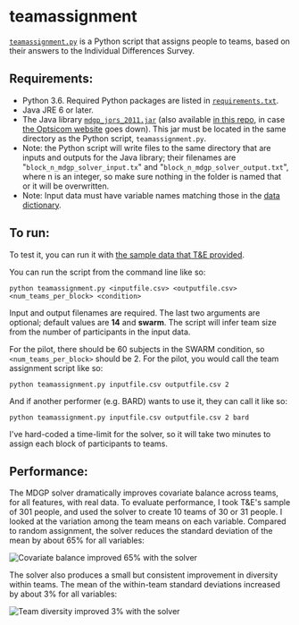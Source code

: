 # teamassignment

[`teamassignment.py`](https://github.com/lizziesilver/teamassignment/blob/master/teamassignment.py) is a Python script that assigns people to teams, based on their answers to the Individual Differences Survey. 

## Requirements:

* Python 3.6. Required Python packages are listed in [`requirements.txt`]().
* Java JRE 6 or later.
* The Java library [`mdgp_jors_2011.jar`](http://www.optsicom.es/mdgp/mdgp_jors_2011.jar) (also available [in this repo](https://github.com/lizziesilver/teamassignment/raw/master/mdgp_jors_2011.jar), in case [the Optsicom website](http://www.optsicom.es/mdgp/) goes down). This jar must be located in the same directory as the Python script, `teamassignment.py`. 
* Note: the Python script will write files to the same directory that are inputs and outputs for the Java library; their filenames are "`block_n_mdgp_solver_input.tx`" and "`block_n_mdgp_solver_output.txt`", where n is an integer, so make sure nothing in the folder is named that or it will be overwritten.
* Note: Input data must have variable names matching those in the [data dictionary](https://github.com/lizziesilver/teamassignment/raw/master/CREATE_Ind.Diffs_Data.Dictionary_Final_1.11.18.xlsx). 

## To run:

To test it, you can run it with [the sample data that T&E provided](https://3.basecamp.com/3591142/buckets/5168244/uploads/851270327). 

You can run the script from the command line like so:

```python teamassignment.py <inputfile.csv> <outputfile.csv> <num_teams_per_block> <condition>```

Input and output filenames are required. The last two arguments are optional; default values are **14** and **swarm**. The script will infer team size from the number of participants in the input data.

For the pilot, there should be 60 subjects in the SWARM condition, so `<num_teams_per_block>` should be 2. For the pilot, you would call the team assignment script like so:

```python teamassignment.py inputfile.csv outputfile.csv 2```

And if another performer (e.g. BARD) wants to use it, they can call it like so: 

```python teamassignment.py inputfile.csv outputfile.csv 2 bard```

I've hard-coded a time-limit for the solver, so it will take two minutes to assign each block of participants to teams.

## Performance:

The MDGP solver dramatically improves covariate balance across teams, for all features, with real data. To evaluate performance, I took T&E's sample of 301 people, and used the solver to create 10 teams of 30 or 31 people. I looked at the variation among the team means on each variable. Compared to random assignment, the solver reduces the standard deviation of the mean by about 65% for all variables:

![Covariate balance improved 65% with the solver](img/balance.png?raw=true "Covariate balance improved 65% with the solver")

The solver also produces a small but consistent improvement in diversity within teams. The mean of the within-team standard deviations increased by about 3% for all variables:

![Team diversity improved 3% with the solver](img/diversity.png?raw=true "Team diversity improved 3% with the solver")

